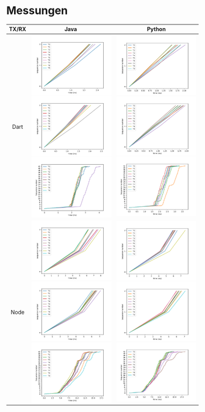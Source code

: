 # Messungen

| TX/RX | &nbsp;&nbsp;Java&nbsp;&nbsp;&nbsp; | Python |
:-------------------------:|:-------------------------:|:-------------------------:
| Dart | ![100](Dart_Java/plot100.png) ![1400](Dart_Java/plot1400.png) ![60000](Dart_Java/plot60000.png) | ![100](Dart_Python/plot100.png) ![1400](Dart_Python/plot1400.png) ![60000](Dart_Python/plot60000.png) |
| Node | ![100](Node_Java/plot100.png) ![1400](Node_Java/plot1400.png) ![60000](Node_Java/plot60000.png) | ![100](Node_Python/plot100.png) ![1400](Node_Python/plot1400.png) ![60000](Node_Python/plot60000.png) |